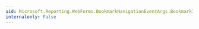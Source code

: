```yaml
---
uid: Microsoft.Reporting.WebForms.BookmarkNavigationEventArgs.BookmarkId
internalonly: False
---
```

